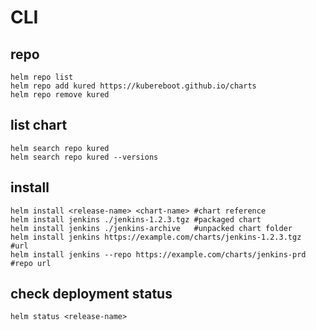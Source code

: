 # CLI

## repo
```
helm repo list
helm repo add kured https://kubereboot.github.io/charts
helm repo remove kured
```

## list chart
```
helm search repo kured
helm search repo kured --versions
```

## install
```
helm install <release-name> <chart-name> #chart reference
helm install jenkins ./jenkins-1.2.3.tgz #packaged chart
helm install jenkins ./jenkins-archive   #unpacked chart folder
helm install jenkins https://example.com/charts/jenkins-1.2.3.tgz   #url
helm install jenkins --repo https://example.com/charts/jenkins-prd  #repo url
```

## check deployment status
```
helm status <release-name>
```
